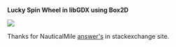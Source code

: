 **Lucky Spin Wheel in libGDX using Box2D**

![](https://media.giphy.com/media/3o7aD37rIAeJJstgCk/giphy.gif)

Thanks for NauticalMile [answer's](https://gamedev.stackexchange.com/questions/72170/how-simulate-the-return-effect-of-the-wheel-of-fortune-needle) in stackexchange site.
